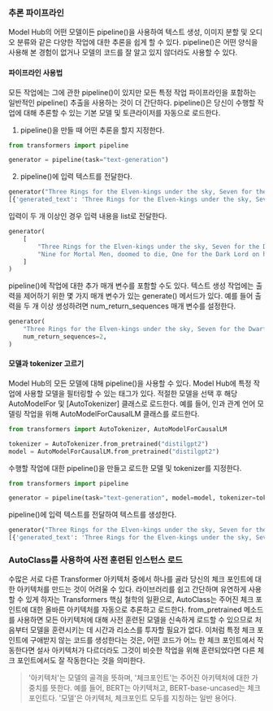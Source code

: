### 추론 파이프라인

Model Hub의 어떤 모델이든 pipeline()을 사용하여 텍스트 생성, 이미지 분할 및 오디오 분류와 같은 다양한 작업에 대한 추론을 쉽게 할 수 있다. pipeline()은 어떤 양식을 사용해 본 경험이 없거나 모델의 코드를 잘 알고 있지 않더라도 사용할 수 있다.


#### 파이프라인 사용법

모든 작업에는 그에 관한 pipeline()이 있지만 모든 특정 작업 파이프라인을 포함하는 일반적인 pipeline() 추출을 사용하는 것이 더 간단하다. pipeline()은 당신이 수행할 작업에 대해 추론할 수 있는 기본 모델 및 토큰라이저를 자동으로 로드한다.

1. pipeline()을 만들 때 어떤 추론을 할지 지정한다.

```python
from transformers import pipeline

generator = pipeline(task="text-generation")
```

2. pipeline()에 입력 텍스트를 전달한다.

```python
generator("Three Rings for the Elven-kings under the sky, Seven for the Dwarf-lords in their halls of stone")
[{'generated_text': 'Three Rings for the Elven-kings under the sky, Seven for the Dwarf-lords in their halls of stone, Seven for the Iron-priests at the door to the east, and thirteen for the Lord Kings at the end of the mountain'}]
```

입력이 두 개 이상인 경우 입력 내용을 list로 전달한다.

```python
generator(
    [
        "Three Rings for the Elven-kings under the sky, Seven for the Dwarf-lords in their halls of stone",
        "Nine for Mortal Men, doomed to die, One for the Dark Lord on his dark throne",
    ]
)
```


pipeline()에 작업에 대한 추가 매개 변수를 포함할 수도 있다. 텍스트 생성 작업에는 출력을 제어하기 위한 몇 가지 매개 변수가 있는 generate() 메서드가 있다. 예를 들어 출력을 두 개 이상 생성하려면 num_return_sequences 매개 변수를 설정한다.

```python
generator(
    "Three Rings for the Elven-kings under the sky, Seven for the Dwarf-lords in their halls of stone",
    num_return_sequences=2,
)
```


#### 모델과 tokenizer 고르기


Model Hub의 모든 모델에 대해 pipeline()을 사용할 수 있다. Model Hub에 특정 작업에 사용할 모델을 필터링할 수 있는 태그가 있다. 적절한 모델을 선택 후 해당 AutoModelFor 및 [AutoTokenizer] 클래스로 로드한다. 예를 들어, 인과 관계 언어 모델링 작업을 위해 AutoModelForCausalLM 클래스를 로드한다.

```python
from transformers import AutoTokenizer, AutoModelForCausalLM

tokenizer = AutoTokenizer.from_pretrained("distilgpt2")
model = AutoModelForCausalLM.from_pretrained("distilgpt2")
```

수행할 작업에 대한 pipeline()을 만들고 로드한 모델 및 tokenizer를 지정한다.

```python
from transformers import pipeline

generator = pipeline(task="text-generation", model=model, tokenizer=tokenizer)
```

pipeline()에 입력 텍스트를 전달하여 텍스트를 생성한다.


```python
generator("Three Rings for the Elven-kings under the sky, Seven for the Dwarf-lords in their halls of stone")
[{'generated_text': 'Three Rings for the Elven-kings under the sky, Seven for the Dwarf-lords in their halls of stone, Seven for the Dragon-lords (for them to rule in a world ruled by their rulers, and all who live within the realm'}]
```

### AutoClass를 사용하여 사전 훈련된 인스턴스 로드

수많은 서로 다른 Transformer 아키텍처 중에서 하나를 골라 당신의 체크 포인트에 대한 아키텍처를 만드는 것이 어려울 수 있다. 라이브러리를 쉽고 간단하며 유연하게 사용할 수 있게 하자는 Transformers 핵심 철학의 일환으로, AutoClass는 주어진 체크 포인트에 대한 올바른 아키텍처를 자동으로 추론하고 로드한다. from_pretrained 메소드를 사용하면 모든 아키텍처에 대해 사전 훈련된 모델을 신속하게 로드할 수 있으므로 처음부터 모델을 훈련시키는 데 시간과 리소스를 투자할 필요가 없다. 이처럼 특정 체크 포인트에 구애받지 않는 코드를 생성한다는 것은, 어떤 코드가 어느 한 체크 포인트에서 작동한다면 설사 아키텍처가 다르더라도 그것이 비슷한 작업을 위해 훈련되었다면 다른 체크 포인트에서도 잘 작동한다는 것을 의미한다.


> '아키텍처'는 모델의 골격을 뜻하며, '체크포인트'는 주어진 아키텍처에 대한 가중치를 뜻한다. 예를 들어, BERT는 아키텍처고, BERT-base-uncased는 체크포인트다. '모델'은 아키텍처, 체크포인트 모두를 지칭하는 일반 용어다.


